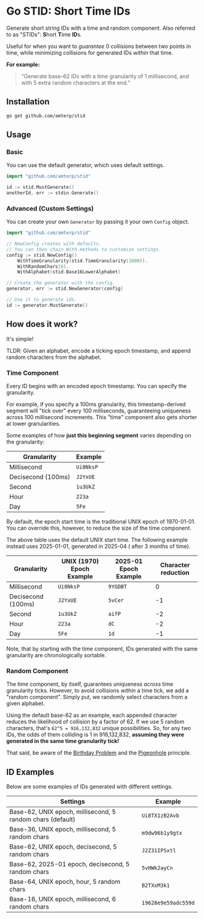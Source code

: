 # Go STID: Short Time IDs

Generate short string IDs with a time and random component. Also referred to as "STIDs": **S**hort **T**ime **ID**s.

Useful for when you want to *guarantee* 0 collisions between two points in time, while minimizing collisions for
generated IDs *within* that time.

**For example:**

> "Generate base-62 IDs with a time granularity of 1 millisecond, and with 5 extra random characters at the end."

## Installation

```sh
go get github.com/amterp/stid
```

## Usage

### Basic

You can use the default generator, which uses default settings.

```go
import "github.com/amterp/stid"

id := stid.MustGenerate()
anotherId, err := stdin.Generate()
```

### Advanced (Custom Settings)

You can create your own `Generator` by passing it your own `Config` object.

```go
import "github.com/amterp/stid"

// NewConfig creates with defaults.
// You can then chain With methods to customize settings.
config := stid.NewConfig()
	WithTimeGranularity(stid.TimeGranularity(1000)).
	WithRandomChars(6).
	WithAlphabet(stid.Base16LowerAlphabet)

// Create the generator with the config.
generator, err := stid.NewGenerator(config)

// Use it to generate ids.
id := generator.MustGenerate()
```

## How does it work?

It's simple!

TLDR: Given an alphabet, encode a ticking epoch timestamp, and append random characters from the alphabet.

### Time Component

Every ID begins with an encoded epoch timestamp. You can specify the granularity.

For example, if you specify a 100ms granularity, this timestamp-derived segment will "tick over" every 100 milliseconds,
guaranteeing uniqueness across 100 millisecond increments. This "time" component also gets shorter at lower
granularities.

Some examples of how **just this beginning segment** varies depending on the granularity:

| Granularity        | Example   |
|--------------------|-----------|
| Millisecond        | `Ui8NksP` |
| Decisecond (100ms) | `J2YxUE`  |
| Second             | `1u3UkZ`  |
| Hour               | `223a`    |
| Day                | `5Fe`     |

By default, the epoch start time is the traditional UNIX epoch of 1970-01-01. You can override this, however, to reduce
the size of the time component.

The above table uses the default UNIX start time. The following example instead uses 2025-01-01, generated in 2025-04 (
after 3 months of time).

| Granularity        | UNIX (1970) Epoch Example | 2025-01 Epoch Example | Character reduction |
|--------------------|---------------------------|-----------------------|---------------------|
| Millisecond        | `Ui8NksP`                 | `9YGDBT`              | 0                   |
| Decisecond (100ms) | `J2YxUE`                  | `5vCer`               | -1                  |
| Second             | `1u3UkZ`                  | `aifP`                | -2                  |
| Hour               | `223a`                    | `dC`                  | -2                  |
| Day                | `5Fe`                     | `1d`                  | -1                  |

Note, that by starting with the time component, IDs generated with the same granularity are chronologically sortable.

### Random Component

The time component, by itself, guarantees uniqueness *across* time granularity ticks. However, to avoid collisions
*within* a time tick, we add a "random component". Simply put, we randomly select characters from a given alphabet.

Using the default base-62 as an example, each appended character reduces the likelihood of collision by a factor of 62.
If we use 5 random characters, that's `62^5 = 916,132,832` unique possibilities. So, for any two IDs, the odds of them
colliding is 1 in 916,132,832, **assuming they were generated in the same time granularity tick!**

That said, be aware of the [Birthday Problem](https://en.wikipedia.org/wiki/Birthday_problem) and
the [Pigeonhole](https://en.wikipedia.org/wiki/Pigeonhole_principle) principle.

## ID Examples

Below are some examples of IDs generated with different settings.

| Settings                                                   | Example             |
|------------------------------------------------------------|---------------------|
| Base-62, UNIX epoch, millisecond, 5 random chars (default) | `Ui8TX1zB2Avb`      |
| Base-36, UNIX epoch, millisecond, 5 random chars           | `m9dw96b1y9gtx`     |
| Base-62, UNIX epoch, decisecond, 5 random chars            | `J2Z31IPSxtl`       |
| Base-62, 2025-01 epoch, decisecond, 5 random chars         | `5vHWk2ayCn`        |
| Base-64, UNIX epoch, hour, 5 random chars                  | `B2TXxM3k1`         |
| Base-16, UNIX epoch, millisecond, 6 random chars           | `19628e9e59adc559d` |
